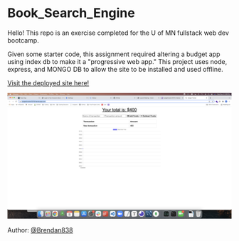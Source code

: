 # Book_Search_Engine

Hello! This repo is an exercise completed for the U of MN fullstack web dev bootcamp. 

Given some starter code, this assignment required altering a budget app using index db to make it a "progressive web app." This project uses node, express, and MONGO DB to allow the site to be installed and used offline. 

[Visit the deployed site here!](https://budgettracker12313.herokuapp.com/)

![screenshot](./public/assets/screenShot.png)

Author: [@Brendan838](https://github.com/Brendan838)
